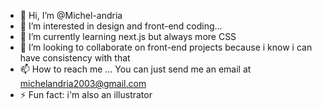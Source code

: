 - 👋 Hi, I’m @Michel-andria
- 👀 I’m interested in design and front-end coding...
- 🌱 I’m currently learning next.js but always more CSS
- 💞️ I’m looking to collaborate on front-end projects because i know i can have consistency with that
- 📫 How to reach me ... You can just send me an email at michelandria2003@gmail.com
- ⚡ Fun fact: i'm also an illustrator

<!---
Michel-andria/Michel-andria is a ✨ special ✨ repository because its `README.md` (this file) appears on your GitHub profile.
You can click the Preview link to take a look at your changes.
--->
